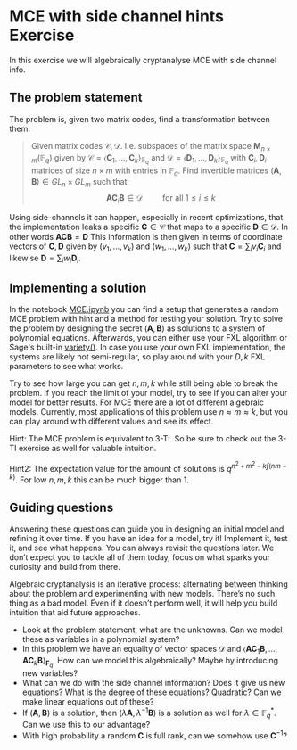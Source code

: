 # MCE with side channel hints Exercise

In this exercise we will algebraically cryptanalyse MCE with side channel info.

## The problem statement

The problem is, given two matrix codes, find a transformation between them:
> Given matrix codes $\mathcal{C}, \mathcal{D}$.
> I.e. subspaces of the matrix space $\mathbf{M}_{n\times m}(\mathbb{F}_q)$ given by $\mathcal{C} = \langle \mathbf{C}_1, \ldots, \mathbf{C}_k \rangle_{\mathbb{F}_q}$ and $\mathcal{D} = \langle \mathbf{D}_1, \ldots, \mathbf{D}_k \rangle_{\mathbb{F}_q}$ with $\mathbf{C}_i, \mathbf{D}_i$ matrices of size $n \times m$ with entries in $\mathbb{F}_q$. 
> Find invertible matrices $(\mathbf{A}, \mathbf{B}) \in GL_n \times GL_m$ such that:
> $$ \mathbf{A} \mathbf{C}_i \mathbf{B} \in \mathcal{D} \qquad \text{ for all } 1 \leq i \leq k$$

Using side-channels it can happen, especially in recent optimizations, that the implementation leaks a specific $\mathbf{C} \in \mathcal{C}$ that maps to a specific $\mathbf{D} \in \mathcal{D}$.
In other words $\mathbf{A} \mathbf{C} \mathbf{B} = \mathbf{D}$
This information is then given in terms of coordinate vectors of $\mathbf{C}, \mathbf{D}$ given by $(v_1, \ldots, v_k)$ and $(w_1, \ldots, w_k)$ such that $\mathbf{C} = \sum_i v_i \mathbf{C}_i$ and likewise $\mathbf{D} = \sum_i w_i \mathbf{D}_i$.

## Implementing a solution

In the notebook [MCE.ipynb](./MCE.ipynb) you can find a setup that generates a random MCE problem with hint and a method for testing your solution.
Try to solve the problem by designing the secret $(\mathbf{A}, \mathbf{B})$ as solutions to a system of polynomial equations.
Afterwards, you can either use your FXL algorithm or Sage's built-in [variety()](https://doc.sagemath.org/html/en/reference/polynomial_rings/sage/rings/polynomial/multi_polynomial_ideal.html#sage.rings.polynomial.multi_polynomial_ideal.MPolynomialIdeal_singular_repr.variety).
In case you use your own FXL implementation, the systems are likely not semi-regular, so play around with your $D, k$ FXL parameters to see what works.

Try to see how large you can get $n,m,k$ while still being able to break the problem.
If you reach the limit of your model, try to see if you can alter your model for better results.
For MCE there are a lot of different algebraic models.
Currently, most applications of this problem use $n \approx m \approx k$, but you can play around with different values and see its effect.

Hint: The MCE problem is equivalent to 3-TI. So be sure to check out the 3-TI exercise as well for valuable intuition.

Hint2: The expectation value for the amount of solutions is $q^{n^2 + m^2 - kf(nm-k)}$.
For low $n, m, k$ this can be much bigger than 1.

## Guiding questions

Answering these questions can guide you in designing an initial model and refining it over time.
If you have an idea for a model, try it! 
Implement it, test it, and see what happens.
You can always revisit the questions later.
We don’t expect you to tackle all of them today, focus on what sparks your curiosity and build from there.

Algebraic cryptanalysis is an iterative process: alternating between thinking about the problem and experimenting with new models.
There’s no such thing as a bad model. 
Even if it doesn’t perform well, it will help you build intuition that aid future approaches.

- Look at the problem statement, what are the unknowns. Can we model these as variables in a polynomial system?
- In this problem we have an equality of vector spaces $\mathcal{D}$ and $\langle \mathbf{A} \mathbf{C}_1 \mathbf{B}, \ldots, \mathbf{A} \mathbf{C}_k \mathbf{B} \rangle_{\mathbf{F}_q}$. How can we model this algebraically? Maybe by introducing new variables?
- What can we do with the side channel information? Does it give us new equations? What is the degree of these equations? Quadratic? Can we make linear equations out of these?
- If $(\mathbf{A}, \mathbf{B})$ is a solution, then $(\lambda \mathbf{A}, \lambda^{-1} \mathbf{B})$ is a solution as well for $\lambda \in \mathbb{F}_q^*$. Can we use this to our advantage?
- With high probability a random $\mathbf{C}$ is full rank, can we somehow use $\mathbf{C}^{-1}$?